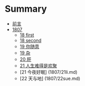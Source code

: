 # Summary

* [前言](README.md)  
* [1807](1807/README.md)    
     * [18 first](1807/18sue.md) 
	 * [18 second](1807/18li.md) 
     * [19 你随意](1807/19sue.md)  
	 * [19 杂](1807/19li.md)    
	 * [20 肝](1807/20li.md)   
     * [21 人生难得是欢聚](1807/21sue.md)  
	 * [21 今夜好眠] (1807/21li.md)  
     * [22 天与地] (1807/22sue.md)  
